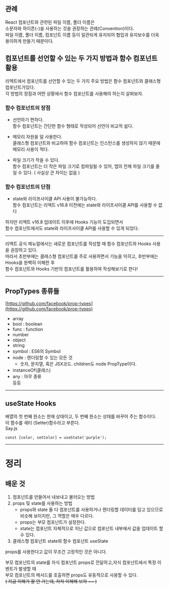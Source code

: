 ## 관례

React 컴포넌트와 관련된 파일 이름, 폴더 이름은 <br>
소문자와 하이픈(-)을 사용하는 것을 권장하는 관례(Convention)이다. <br>
파일 이름, 폴더 이름, 컴포넌트 이름 등이 일관되게 유지되어 협업과 유지보수를 더욱 용이하게 만들기 때문이다.

## 컴포넌트를 선언할 수 있는 두 가지 방법과 함수 컴포넌트 활용

리액트에서 컴포넌트를 선언할 수 있는 두 가지 주요 방법은 함수 컴포넌트와 클래스형 컴포넌트가있다. <br>
각 방법의 장점과 어떤 상황에서 함수 컴포넌트를 사용해야 하는지 살펴보자.

### 함수 컴포넌트의 장점

- 선언하기 편하다. <br>
  함수 컴포넌트는 간단한 함수 형태로 작성되어 선언이 비교적 쉽다.

- 메모리 자원을 덜 사용한다. <br>
  클래스형 컴포넌트와 비교하여 함수 컴포넌트는 인스턴스를 생성하지 않기 때문에 메모리 사용이 적다.

- 파일 크기가 작을 수 있다. <br>
  함수 컴포넌트는 더 작은 파일 크기로 컴파일될 수 있어, 앱의 전체 파일 크기를 줄일 수 있다. ( 사실상 큰 차이는 없음 )

### 함수 컴포넌트의 단점

- state와 라이프사이클 API 사용이 불가능하다. <br>
  함수 컴포넌트는 리액트 v16.8 이전에는 state와 라이프사이클 API를 사용할 수 없다

하지만 리액트 v16.8 업데이트 이후에 Hooks 기능이 도입되면서<br>
함수 컴포넌트에서도 state와 라이프사이클 API를 사용할 수 있게 되었다.

---

리액트 공식 메뉴얼에서는 새로운 컴포넌트를 작성할 때 함수 컴포넌트와 Hooks 사용을 권장하고 있다. <br>
따라서 초반부에는 클래스형 컴포넌트를 주로 사용하면서 기능을 익히고,
후반부에는 Hooks을 완벽히 이해한 후 <br> 함수 컴포넌트와 Hooks 기반의 컴포넌트를 활용하여 작성해보기로 한다!

---

## PropTypes 종류들

[https://github.com/facebook/prop-types](https://github.com/facebook/prop-types)

- array
- bool : boolean
- func : function
- number
- object
- string
- symbol : ES6의 Symbol
- node : 렌더링할 수 있는 모든 것 <br>
  - 숫자, 문자열, 혹은 JSX코드. children도 node PropType이다.
- instanceOf(클래스)
- any : 아무 종류
  <br>등등

---

## useState Hooks

배열의 첫 번째 원소는 현재 상태이고, 두 번째 원소는 상태를 바꾸어 주는 함수이다.<br>
이 함수를 세터 (Setter)함수라고 부른다.<br>
Say.js

```
const [color, setColor] = useState('purple');
```

---

# 정리

## 배운 것

1. 컴포넌트를 만들어서 내보내고 불러오는 방법
2. props 및 state를 사용하는 방법
   - props와 state 둘 다 컴포넌트를 사용하거나 렌더링할 데이터를 담고 있으므로 비슷해 보이지만, 그 역할은 매우 다르다.
   - props는 부모 컴포넌트가 설정한다.
   - state는 컴포넌트 자체적으로 지닌 값으로 컴포넌트 내부에서 값을 업데이트 할 수 있다.
3. 클래스형 컴포넌트 state와 함수 컴포넌트 useState

props를 사용한다고 값이 무조건 고정적인 것은 아니다.<br>

부모 컴포넌트의 state를 자식 컴포넌트 props로 전달하고,자식 컴포넌트에서 특정 이벤트가 발생할 때 <br>
부모 컴포넌트의 메서드를 호출하면 props도 유동적으로 사용할 수 있다.
<br>
~~( 지금 이해가 잘 안 가는데, 차차 이해해 보자 ~~ )~~
